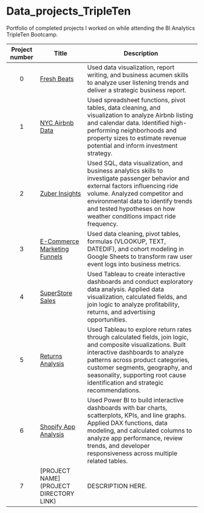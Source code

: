 # Data_projects_TripleTen

Portfolio of completed projects I worked on while attending the BI Analytics TripleTen Bootcamp.

| Project number | Title | Description |
| :-----------: | ----------- |----------- |
| 0 | [Fresh Beats](https://github.com/allact/Data_projects_TripleTen/tree/main/Fresh%20Beats) | Used data visualization, report writing, and business acumen skills to analyze user listening trends and deliver a strategic business report. |
| 1 | [NYC Airbnb Data](https://github.com/allact/Data_projects_TripleTen/tree/main/NYC%20AirBNB%20Data) | Used spreadsheet functions, pivot tables, data cleaning, and visualization to analyze Airbnb listing and calendar data. Identified high-performing neighborhoods and property sizes to estimate revenue potential and inform investment strategy. |
| 2 | [Zuber Insights](https://github.com/allact/Data_projects_TripleTen/tree/main/Zuber%20Insights) | Used SQL, data visualization, and business analytics skills to investigate passenger behavior and external factors influencing ride volume. Analyzed competitor and environmental data to identify trends and tested hypotheses on how weather conditions impact ride frequency. |
| 3 | [E-Commerce Marketing Funnels](https://github.com/allact/Data_projects_TripleTen/tree/main/ECommerce%20Marketing%20Funnels) | Used data cleaning, pivot tables, formulas (VLOOKUP, TEXT, DATEDIF), and cohort modeling in Google Sheets to transform raw user event logs into business metrics. |
| 4 | [SuperStore Sales](https://github.com/allact/Data_projects_TripleTen/tree/main/SuperStore%20Sales) | Used Tableau to create interactive dashboards and conduct exploratory data analysis. Applied data visualization, calculated fields, and join logic to analyze profitability, returns, and advertising opportunities. |
| 5 | [Returns Analysis](https://github.com/allact/Data_projects_TripleTen/tree/main/Returns%20Analysis%20')| Used Tableau to explore return rates through calculated fields, join logic, and composite visualizations. Built interactive dashboards to analyze patterns across product categories, customer segments, geography, and seasonality, supporting root cause identification and strategic recommendations. |
| 6 | [Shopify App Analysis](https://github.com/allact/Data_projects_TripleTen/tree/main/Shopify%20App%20ratings%20analysis) | Used Power BI to build interactive dashboards with bar charts, scatterplots, KPIs, and line graphs. Applied DAX functions, data modeling, and calculated columns to analyze app performance, review trends, and developer responsiveness across multiple related tables. |
| 7 | [PROJECT NAME](PROJECT DIRECTORY LINK) | DESCRIPTION HERE. |
<!--
| 7 | [PROJECT NAME](PROJECT DIRECTORY LINK) | DESCRIPTION HERE. |
| 8 | [PROJECT NAME](PROJECT DIRECTORY LINK) | DESCRIPTION HERE. |
| 9 | [PROJECT NAME](PROJECT DIRECTORY LINK) | DESCRIPTION HERE. |
| 10| [PROJECT NAME](PROJECT DIRECTORY LINK) | DESCRIPTION HERE. |
-->
